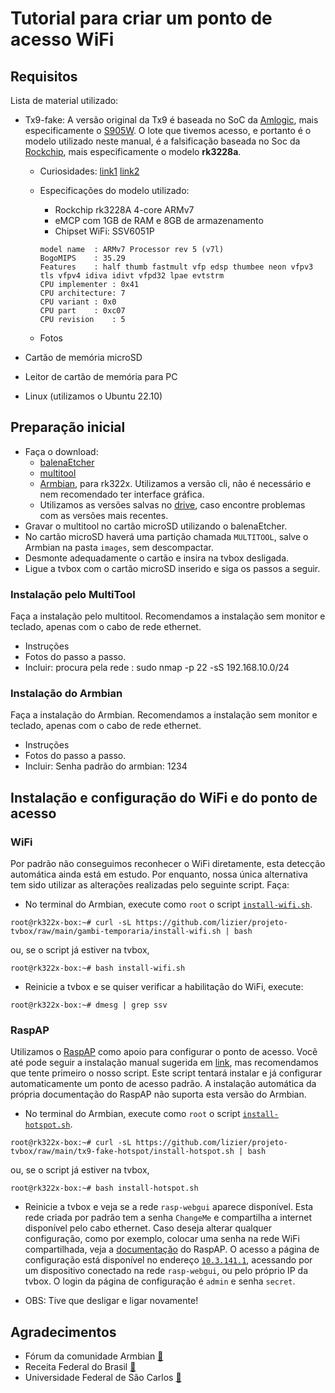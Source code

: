 # Tutorial para criar um ponto de acesso WiFi

## Requisitos

Lista de material utilizado:

* Tx9-fake: A versão original da Tx9 é baseada no SoC da [Amlogic](https://www.amlogic.com/), mais especificamente o [S905W](https://en.wikipedia.org/wiki/Amlogic). O lote que tivemos acesso, e portanto é o modelo utilizado neste manual, é a falsificação baseada no Soc da [Rockchip](http://www.rock-chips.com/), mais especificamente o modelo **rk3228a**.
  * Curiosidades: [link1](https://www.youtube.com/watch?v=bWcwqZfOcUI) [link2](https://www.youtube.com/watch?v=nGlpigD6uoY)
  * Especificações do modelo utilizado:
  
    * Rockchip rk3228A 4-core ARMv7
    * eMCP com 1GB de RAM e 8GB de armazenamento
    * Chipset WiFi: SSV6051P
    ```
    model name	: ARMv7 Processor rev 5 (v7l)
    BogoMIPS	: 35.29
    Features	: half thumb fastmult vfp edsp thumbee neon vfpv3 tls vfpv4 idiva idivt vfpd32 lpae evtstrm 
    CPU implementer	: 0x41
    CPU architecture: 7
    CPU variant	: 0x0
    CPU part	: 0xc07
    CPU revision	: 5
    ```
  * Fotos
  
  
* Cartão de memória microSD
* Leitor de cartão de memória para PC
* Linux (utilizamos o Ubuntu 22.10)


## Preparação inicial
* Faça o download:
  * [balenaEtcher](https://www.balena.io/etcher#download-etcher)
  * [multitool](https://users.armbian.com/jock/rk322x/multitool/multitool.img.xz)
  * [Armbian](https://github.com/armbian/community/), para rk322x. Utilizamos a versão cli, não é necessário e nem recomendado ter interface gráfica.
  * Utilizamos as versões salvas no [drive](https://drive.google.com/drive/folders/1e4TiLbqWj8Yj2bcLT5fBhs6omHIN_e7u?usp=sharing), caso encontre problemas com as versões mais recentes.
* Gravar o multitool no cartão microSD utilizando o balenaEtcher.
* No cartão microSD haverá uma partição chamada `MULTITOOL`, salve o Armbian na pasta `images`, sem descompactar.
* Desmonte adequadamente o cartão e insira na tvbox desligada.
* Ligue a tvbox com o cartão microSD inserido e siga os passos a seguir.

### Instalação pelo MultiTool

Faça a instalação pelo multitool. Recomendamos a instalação sem monitor e teclado, apenas com o cabo de rede ethernet.

* Instruções
* Fotos do passo a passo.
* Incluir: procura pela rede : sudo nmap -p 22 -sS 192.168.10.0/24

### Instalação do Armbian

Faça a instalação do Armbian. Recomendamos a instalação sem monitor e teclado, apenas com o cabo de rede ethernet.

* Instruções
* Fotos do passo a passo.
* Incluir: Senha padrão do armbian: 1234

## Instalação e configuração do WiFi e do ponto de acesso

### WiFi

Por padrão não conseguimos reconhecer o WiFi diretamente, esta detecção automática ainda está em estudo. Por enquanto, nossa única alternativa tem sido utilizar as alterações realizadas pelo seguinte script. Faça:

* No terminal do Armbian, execute como `root` o script [`install-wifi.sh`](../gambi-temporaria/install-wifi.sh).
```
root@rk322x-box:~# curl -sL https://github.com/lizier/projeto-tvbox/raw/main/gambi-temporaria/install-wifi.sh | bash
```
ou, se o script já estiver na tvbox,
```
root@rk322x-box:~# bash install-wifi.sh
```

*  Reinicie a tvbox e se quiser verificar a habilitação do WiFi, execute:
```
root@rk322x-box:~# dmesg | grep ssv
```

### RaspAP

Utilizamos o [RaspAP](https://raspap.com/) como apoio para configurar o ponto de acesso. Você até pode seguir a instalação manual sugerida em [link](https://docs.raspap.com/manual/), mas recomendamos que tente primeiro o nosso script. Este script tentará instalar e já configurar automaticamente um ponto de acesso padrão. A instalação automática da própria documentação do RaspAP não suporta esta versão do Armbian.

* No terminal do Armbian, execute como `root` o script [`install-hotspot.sh`](/install-hotspot.sh).
```
root@rk322x-box:~# curl -sL https://github.com/lizier/projeto-tvbox/raw/main/tx9-fake-hotspot/install-hotspot.sh | bash
```
ou, se o script já estiver na tvbox,
```
root@rk322x-box:~# bash install-hotspot.sh
```

* Reinicie a tvbox e veja se a rede `rasp-webgui` aparece disponível. Esta rede criada por padrão tem a senha `ChangeMe` e compartilha a internet disponível pelo cabo ethernet. Caso deseja alterar qualquer configuração, como por exemplo, colocar uma senha na rede WiFi compartilhada, veja a [documentação](https://docs.raspap.com/) do RaspAP. O acesso a página de configuração está disponível no endereço [`10.3.141.1`](http://10.3.141.1), acessando por um dispositivo conectado na rede `rasp-webgui`, ou pelo próprio IP da tvbox. O login da página de configuração é `admin` e senha `secret`.

* OBS: Tive que desligar e ligar novamente!



## Agradecimentos

* Fórum da comunidade Armbian [:link:](https://forum.armbian.com/topic/12656-csc-armbian-for-rk322x-tv-boxes/)
* Receita Federal do Brasil [:link:](https://www.gov.br/receitafederal/pt-br)
* Universidade Federal de São Carlos [:link:](http://ufscar.br)
 
